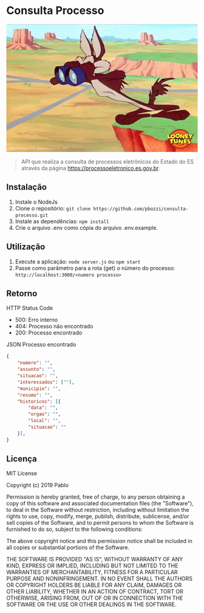 # Consulta Processo

![Coyote](https://github.com/pbozzi/consulta-processo/blob/master/assets/coyote.gif)

> API que realiza a consulta de processos eletrônicos do Estado do ES através da página https://processoeletronico.es.gov.br.

## Instalação

1. Instale o NodeJs
1. Clone o repositório: `git clone https://github.com/pbozzi/consulta-processo.git`
1. Instale as dependências: `npm install`
1. Crie o arquivo .env como cópia do arquivo .env.example.

## Utilização

1. Execute a aplicação: `node server.js` ou `npm start`
1. Passe como parâmetro para a rota (get) o número do processo: `http://localhost:3000/<numero processo>`

## Retorno

HTTP Status Code
* 500: Erro interno
* 404: Processo não encontrado
* 200: Processo encontrado

JSON Processo encontrado
```json
{
    "numero": "",
    "assunto": "",
    "situacao": "",
    "interessados": [""],
    "municipio": "",
    "resumo": "",
    "historicos": [{
        "data": "",
        "orgao": "",
        "local": "",
        "situacao": ""
    }],
}
```

## Licença

MIT License

Copyright (c) 2019 Pablo

Permission is hereby granted, free of charge, to any person obtaining a copy
of this software and associated documentation files (the "Software"), to deal
in the Software without restriction, including without limitation the rights
to use, copy, modify, merge, publish, distribute, sublicense, and/or sell
copies of the Software, and to permit persons to whom the Software is
furnished to do so, subject to the following conditions:

The above copyright notice and this permission notice shall be included in all
copies or substantial portions of the Software.

THE SOFTWARE IS PROVIDED "AS IS", WITHOUT WARRANTY OF ANY KIND, EXPRESS OR
IMPLIED, INCLUDING BUT NOT LIMITED TO THE WARRANTIES OF MERCHANTABILITY,
FITNESS FOR A PARTICULAR PURPOSE AND NONINFRINGEMENT. IN NO EVENT SHALL THE
AUTHORS OR COPYRIGHT HOLDERS BE LIABLE FOR ANY CLAIM, DAMAGES OR OTHER
LIABILITY, WHETHER IN AN ACTION OF CONTRACT, TORT OR OTHERWISE, ARISING FROM,
OUT OF OR IN CONNECTION WITH THE SOFTWARE OR THE USE OR OTHER DEALINGS IN THE
SOFTWARE.

